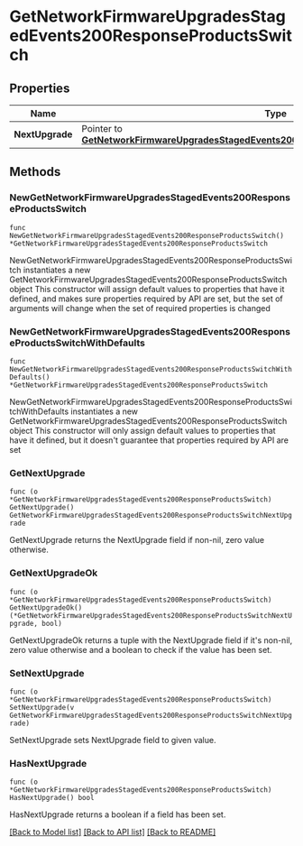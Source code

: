 # GetNetworkFirmwareUpgradesStagedEvents200ResponseProductsSwitch

## Properties

Name | Type | Description | Notes
------------ | ------------- | ------------- | -------------
**NextUpgrade** | Pointer to [**GetNetworkFirmwareUpgradesStagedEvents200ResponseProductsSwitchNextUpgrade**](GetNetworkFirmwareUpgradesStagedEvents200ResponseProductsSwitchNextUpgrade.md) |  | [optional] 

## Methods

### NewGetNetworkFirmwareUpgradesStagedEvents200ResponseProductsSwitch

`func NewGetNetworkFirmwareUpgradesStagedEvents200ResponseProductsSwitch() *GetNetworkFirmwareUpgradesStagedEvents200ResponseProductsSwitch`

NewGetNetworkFirmwareUpgradesStagedEvents200ResponseProductsSwitch instantiates a new GetNetworkFirmwareUpgradesStagedEvents200ResponseProductsSwitch object
This constructor will assign default values to properties that have it defined,
and makes sure properties required by API are set, but the set of arguments
will change when the set of required properties is changed

### NewGetNetworkFirmwareUpgradesStagedEvents200ResponseProductsSwitchWithDefaults

`func NewGetNetworkFirmwareUpgradesStagedEvents200ResponseProductsSwitchWithDefaults() *GetNetworkFirmwareUpgradesStagedEvents200ResponseProductsSwitch`

NewGetNetworkFirmwareUpgradesStagedEvents200ResponseProductsSwitchWithDefaults instantiates a new GetNetworkFirmwareUpgradesStagedEvents200ResponseProductsSwitch object
This constructor will only assign default values to properties that have it defined,
but it doesn't guarantee that properties required by API are set

### GetNextUpgrade

`func (o *GetNetworkFirmwareUpgradesStagedEvents200ResponseProductsSwitch) GetNextUpgrade() GetNetworkFirmwareUpgradesStagedEvents200ResponseProductsSwitchNextUpgrade`

GetNextUpgrade returns the NextUpgrade field if non-nil, zero value otherwise.

### GetNextUpgradeOk

`func (o *GetNetworkFirmwareUpgradesStagedEvents200ResponseProductsSwitch) GetNextUpgradeOk() (*GetNetworkFirmwareUpgradesStagedEvents200ResponseProductsSwitchNextUpgrade, bool)`

GetNextUpgradeOk returns a tuple with the NextUpgrade field if it's non-nil, zero value otherwise
and a boolean to check if the value has been set.

### SetNextUpgrade

`func (o *GetNetworkFirmwareUpgradesStagedEvents200ResponseProductsSwitch) SetNextUpgrade(v GetNetworkFirmwareUpgradesStagedEvents200ResponseProductsSwitchNextUpgrade)`

SetNextUpgrade sets NextUpgrade field to given value.

### HasNextUpgrade

`func (o *GetNetworkFirmwareUpgradesStagedEvents200ResponseProductsSwitch) HasNextUpgrade() bool`

HasNextUpgrade returns a boolean if a field has been set.


[[Back to Model list]](../README.md#documentation-for-models) [[Back to API list]](../README.md#documentation-for-api-endpoints) [[Back to README]](../README.md)


